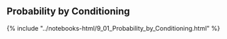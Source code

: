 Probability by Conditioning
------

{% include "../notebooks-html/9_01_Probability_by_Conditioning.html" %}
